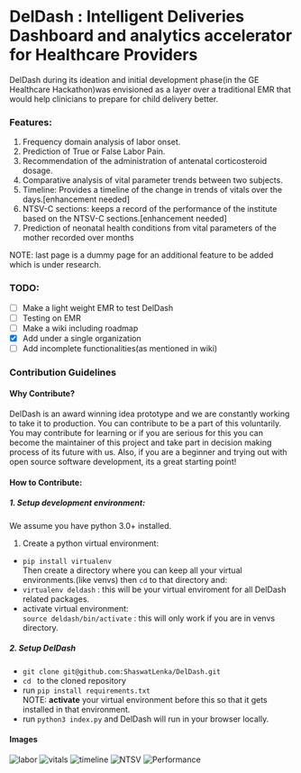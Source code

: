 # DelDash : Intelligent Deliveries Dashboard and analytics accelerator for Healthcare Providers

DelDash during its ideation and initial development  phase(in the GE Healthcare Hackathon)was envisioned as a layer over a traditional EMR that would help clinicians to prepare for child delivery better. <br>
### Features:
1. Frequency domain analysis of labor onset.
2. Prediction of True or False Labor Pain.
3. Recommendation of the administration of antenatal corticosteroid dosage.
4. Comparative analysis of vital parameter trends between two subjects.
5. Timeline: Provides a timeline of the change in trends of vitals over the days.[enhancement needed]
6. NTSV-C sections: keeps a record of the performance of the institute based on the NTSV-C sections.[enhancement needed]
7. Prediction of neonatal health conditions from vital parameters of the mother recorded over months 

NOTE: last page is a dummy page for an additional feature to be added which is under research.

### TODO:
- [ ] Make a light weight EMR to test DelDash
- [ ] Testing on EMR
- [ ] Make a wiki including roadmap
- [x] Add under a single organization
- [ ] Add incomplete functionalities(as mentioned in wiki)

### Contribution Guidelines
#### Why Contribute?
DelDash is an award winning idea prototype and we are constantly working to take it to production. You can contribute to be a part of this voluntarily. You may contribute for learning or if you are serious for this you can become the maintainer of this project and take part in decision making process of its future with us. Also, if you are a beginner and trying out with open source software development, its a great starting point!

#### How to Contribute:
##### 1. Setup development environment:
We assume you have python 3.0+ installed. <br>
1. Create a python virtual environment: <br>
  * `pip install virtualenv`<br>
  Then create a directory where you can keep all your virtual environments.(like venvs)
  then `cd` to that directory and:
  * `virtualenv deldash` : this will be your virtual enviroment for all DelDash related packages.
  * activate virtual environment:<br>
  `source deldash/bin/activate` : this will only work if you are in venvs directory.

##### 2. Setup DelDash
  * `git clone git@github.com:ShaswatLenka/DelDash.git`
  * `cd ` to the cloned repository
  * run `pip install requirements.txt`<br>
  NOTE: **activate** your virtual environment before this so that it gets installed in that environment.
  * run `python3 index.py` and DelDash will run in your browser locally.

#### Images 

![labor](https://github.com/ShaswatLenka/DelDash/blob/master/images/1.png)
![vitals](https://github.com/ShaswatLenka/DelDash/blob/master/images/2.png)
![timeline](https://github.com/ShaswatLenka/DelDash/blob/master/images/3.png)
![NTSV](https://github.com/ShaswatLenka/DelDash/blob/master/images/4.png)
![Performance](https://github.com/ShaswatLenka/DelDash/blob/master/images/5.png)

